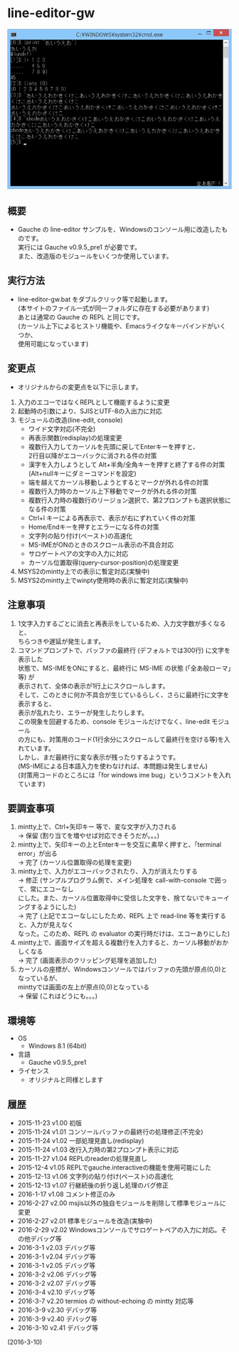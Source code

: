# line-editor-gw

![image](image.png)

## 概要
- Gauche の line-editor サンプルを、Windowsのコンソール用に改造したものです。  
  実行には Gauche v0.9.5_pre1 が必要です。  
  また、改造版のモジュールをいくつか使用しています。


## 実行方法
- line-editor-gw.bat をダブルクリック等で起動します。  
  (本サイトのファイル一式が同一フォルダに存在する必要があります)  
  あとは通常の Gauche の REPL と同じです。  
  (カーソル上下によるヒストリ機能や、Emacsライクなキーバインドがいくつか、  
   使用可能になっています)  


## 変更点
- オリジナルからの変更点を以下に示します。

1. 入力のエコーではなくREPLとして機能するように変更
2. 起動時の引数により、SJISとUTF-8の入出力に対応
3. モジュールの改造(line-edit, console)
   - ワイド文字対応(不完全)
   - 再表示関数(redisplay)の処理変更
   - 複数行入力してカーソルを先頭に戻してEnterキーを押すと、  
     2行目以降がエコーバックに消される件の対策
   - 漢字を入力しようとして Alt+半角/全角キーを押すと終了する件の対策  
     (Alt+nullキーにダミーコマンドを設定)
   - 端を越えてカーソル移動しようとするとマークが外れる件の対策
   - 複数行入力時のカーソル上下移動でマークが外れる件の対策
   - 複数行入力時の複数行のリージョン選択で、第2プロンプトも選択状態になる件の対策
   - Ctrl+l キーによる再表示で、表示が右にずれていく件の対策
   - Home/Endキーを押すとエラーになる件の対策
   - 文字列の貼り付け(ペースト)の高速化
   - MS-IMEがONのときのスクロール表示の不具合対応
   - サロゲートペアの文字の入力に対応
   - カーソル位置取得(query-cursor-position)の処理変更
4. MSYS2のmintty上での表示に暫定対応(実験中)
5. MSYS2のmintty上でwinpty使用時の表示に暫定対応(実験中)


## 注意事項
1. 1文字入力するごとに消去と再表示をしているため、入力文字数が多くなると、  
   ちらつきや遅延が発生します。
2. コマンドプロンプトで、バッファの最終行 (デフォルトでは300行) に文字を表示した  
   状態で、MS-IMEをONにすると、最終行に MS-IME の状態 (「全あ般ローマ」等) が  
   表示されて、全体の表示が1行上にスクロールします。  
   そして、このときに何か不具合が生じているらしく、さらに最終行に文字を表示すると、  
   表示が乱れたり、エラーが発生したりします。  
   この現象を回避するため、console モジュールだけでなく、line-edit モジュール  
   の方にも、対策用のコード(1行余分にスクロールして最終行を空ける等)を入れています。  
   しかし、まだ最終行に変な表示が残ったりするようです。  
   (MS-IMEによる日本語入力を使わなければ、本問題は発生しません)  
   (対策用コードのところには「for windows ime bug」というコメントを入れています)


## 要調査事項
1. mintty上で、Ctrl+矢印キー 等で、変な文字が入力される  
   → 保留 (割り当てを増やせば対応できそうだが。。。)
2. mintty上で、矢印キーの上とEnterキーを交互に素早く押すと、「terminal error」が出る  
   → 完了 (カーソル位置取得の処理を変更)
3. mintty上で、入力がエコーバックされたり、入力が消えたりする  
   → 修正 (サンプルプログラム側で、メイン処理を call-with-console で囲って、常にエコーなし  
   にした。また、カーソル位置取得中に受信した文字を、捨てないでキューイングするようにした)  
   → 完了 (上記でエコーなしにしたため、REPL 上で read-line 等を実行すると、入力が見えなく  
   なった。このため、REPL の evaluator の実行時だけは、エコーありにした)
4. mintty上で、画面サイズを超える複数行を入力すると、カーソル移動がおかしくなる  
   → 完了 (画面表示のクリッピング処理を追加した)
5. カーソルの座標が、Windowsコンソールではバッファの先頭が原点(0,0)となっているが、  
   minttyでは画面の左上が原点(0,0)となっている  
   → 保留 (これはどうにも。。。)


## 環境等
- OS
  - Windows 8.1 (64bit)
- 言語
  - Gauche v0.9.5_pre1
- ライセンス
  - オリジナルと同様とします

## 履歴
- 2015-11-23 v1.00 初版
- 2015-11-24 v1.01 コンソールバッファの最終行の処理修正(不完全)
- 2015-11-24 v1.02 一部処理見直し(redisplay)
- 2015-11-24 v1.03 改行入力時の第2プロンプト表示に対応
- 2015-11-27 v1.04 REPLのreaderの処理見直し
- 2015-12-4  v1.05 REPLでgauche.interactiveの機能を使用可能にした
- 2015-12-13 v1.06 文字列の貼り付け(ペースト)の高速化
- 2015-12-13 v1.07 行継続後の折り返し処理のバグ修正
- 2016-1-17  v1.08 コメント修正のみ
- 2016-2-27  v2.00 msjis以外の独自モジュールを削除して標準モジュールに変更
- 2016-2-27  v2.01 標準モジュールを改造(実験中)
- 2016-2-29  v2.02 Windowsコンソールでサロゲートペアの入力に対応。その他デバッグ等
- 2016-3-1   v2.03 デバッグ等
- 2016-3-1   v2.04 デバッグ等
- 2016-3-1   v2.05 デバッグ等
- 2016-3-2   v2.06 デバッグ等
- 2016-3-2   v2.07 デバッグ等
- 2016-3-4   v2.10 デバッグ等
- 2016-3-7   v2.20 termios の without-echoing の mintty 対応等
- 2016-3-9   v2.30 デバッグ等
- 2016-3-9   v2.40 デバッグ等
- 2016-3-10  v2.41 デバッグ等


(2016-3-10)
